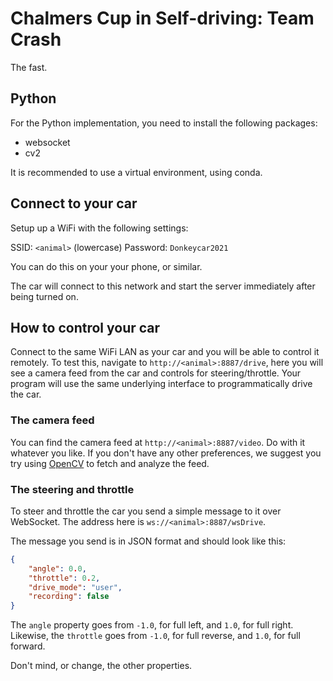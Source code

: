 # Chalmers Cup in Self-driving: Team Crash

The fast.

## Python

For the Python implementation, you need to install the following packages:
* websocket
* cv2

It is recommended to use a virtual environment, using conda.

## Connect to your car

Setup up a WiFi with the following settings:

SSID: `<animal>` (lowercase)
Password: `Donkeycar2021`

You can do this on your your phone, or similar.

The car will connect to this network and start the server immediately after
being turned on.

## How to control your car

Connect to the same WiFi LAN as your car and you will be able to control it
remotely. To test this, navigate to `http://<animal>:8887/drive`,
here you will see a camera feed from the car and controls for steering/throttle.
Your program will use the same underlying interface to programmatically drive
the car.

### The camera feed

You can find the camera feed at `http://<animal>:8887/video`. Do with
it whatever you like. If you don't have any other preferences, we suggest you
try using [OpenCV](https://opencv.org/) to fetch and analyze the feed.

### The steering and throttle

To steer and throttle the car you send a simple message to it over WebSocket.
The address here is `ws://<animal>:8887/wsDrive`.

The message you send is in JSON format and should look like this:

```json
{
	"angle": 0.0,
	"throttle": 0.2,
	"drive_mode": "user",
	"recording": false
}
```

The `angle` property goes from `-1.0`, for full left, and `1.0`, for full right.
Likewise, the `throttle` goes from `-1.0`, for full reverse, and `1.0`, for full
forward.

Don't mind, or change, the other properties.
